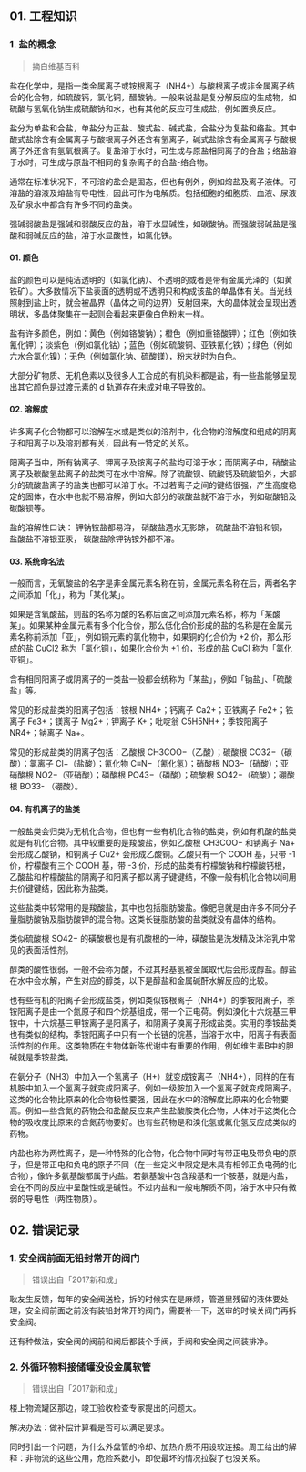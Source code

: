 ## 01. 工程知识

### 1. 盐的概念
> 摘自维基百科

盐在化学中，是指一类金属离子或铵根离子（NH4+）与酸根离子或非金属离子结合的化合物，如硫酸钙，氯化铜，醋酸钠。一般来说盐是复分解反应的生成物，如硫酸与氢氧化钠生成硫酸钠和水，也有其他的反应可生成盐，例如置换反应。

盐分为单盐和合盐，单盐分为正盐、酸式盐、碱式盐，合盐分为复盐和络盐。其中酸式盐除含有金属离子与酸根离子外还含有氢离子，碱式盐除含有金属离子与酸根离子外还含有氢氧根离子。复盐溶于水时，可生成与原盐相同离子的合盐；络盐溶于水时，可生成与原盐不相同的复杂离子的合盐-络合物。

通常在标准状况下，不可溶的盐会是固态，但也有例外，例如熔盐及离子液体。可溶盐的溶液及熔盐有导电性，因此可作为电解质。包括细胞的细胞质、血液、尿液及矿泉水中都含有许多不同的盐类。

强碱弱酸盐是强碱和弱酸反应的盐，溶于水显碱性，如碳酸钠。而强酸弱碱盐是强酸和弱碱反应的盐，溶于水显酸性，如氯化铁。

#### 01. 颜色

盐的颜色可以是纯洁透明的（如氯化钠）、不透明的或者是带有金属光泽的（如黄铁矿）。大多数情况下盐表面的透明或不透明只和构成该盐的单晶体有关。当光线照射到盐上时，就会被晶界（晶体之间的边界）反射回来，大的晶体就会呈现出透明状，多晶体聚集在一起则会看起来更像白色粉末一样。

盐有许多颜色，例如：黄色（例如铬酸钠）；橙色（例如重铬酸钾）；红色（例如铁氰化钾）；淡紫色（例如氯化钴）；蓝色（例如硫酸铜、亚铁氰化铁）；绿色（例如六水合氯化镍）；无色（例如氯化钠、硫酸镁），粉末状时为白色。

大部分矿物质、无机色素以及很多人工合成的有机染料都是盐，有一些盐能够呈现出其它颜色是过渡元素的 d 轨道存在未成对电子导致的。

#### 02. 溶解度

许多离子化合物都可以溶解在水或是类似的溶剂中，化合物的溶解度和组成的阴离子和阳离子以及溶剂都有关，因此有一特定的关系。

阳离子当中，所有钠离子、钾离子及铵离子的盐均可溶于水；而阴离子中，硝酸盐离子及碳酸氢盐离子的盐类可在水中溶解。除了硫酸钡、硫酸钙及硫酸铅外，大部分的硫酸盐离子的盐类也都可以溶于水。不过若离子之间的键结很强，产生高度稳定的固体，在水中也就不易溶解，例如大部分的碳酸盐就不溶于水，例如碳酸铅及碳酸钡等。 

盐的溶解性口诀： 钾钠铵盐都易溶， 硝酸盐遇水无影踪， 硫酸盐不溶铅和钡， 盐酸盐不溶银亚汞， 碳酸盐除钾钠铵外都不溶。

#### 03. 系统命名法

一般而言，无氧酸盐的名字是非金属元素名称在前，金属元素名称在后，两者名字之间添加「化」，称为「某化某」。

如果是含氧酸盐，则盐的名称为酸的名称后面之间添加元素名称，称为「某酸某」。如果某种金属元素有多个化合价，那么低化合价形成的盐的名称是在金属元素名称前添加「亚」，例如铜元素的氯化物中，如果铜的化合价为 +2 价，那么形成的盐 CuCl2 称为「氯化铜」，如果化合价为 +1 价，形成的盐 CuCl 称为「氯化亚铜」。

含有相同阳离子或阴离子的一类盐一般都会统称为「某盐」，例如「钠盐」、「硫酸盐」等。

常见的形成盐类的阳离子包括：铵根 NH4+；钙离子 Ca2+；亚铁离子 Fe2+；铁离子 Fe3+；镁离子 Mg2+；钾离子 K+；吡啶翁 C5H5NH+；季铵阳离子 NR4+；钠离子 Na+。

常见的形成盐类的阴离子包括：乙酸根 CH3COO−（乙酸）；碳酸根 CO32−（碳酸）；氯离子 Cl−（盐酸）；氰化物 C≡N−（氰化氢）；硝酸根 NO3−（硝酸）；亚硝酸根 NO2−（亚硝酸）；磷酸根 PO43−（磷酸）；硫酸根 SO42−（硫酸）；硼酸根 BO33- （硼酸）。

#### 04. 有机离子的盐类

一般盐类会归类为无机化合物，但也有一些有机化合物的盐类，例如有机酸的盐类就是有机化合物。其中较重要的是羧酸盐，例如乙酸根 CH3COO− 和钠离子 Na+ 会形成乙酸钠，和铜离子 Cu2+ 会形成乙酸铜。乙酸只有一个 COOH 基，只带 -1 价，柠檬酸有三个 COOH 基，带 -3 价，形成的盐类有柠檬酸钠和柠檬酸钙根，乙酸盐和柠檬酸盐的阴离子和阳离子都以离子键键结，不像一般有机化合物以间用共价键键结，因此称为盐类。

这些盐类中较常用的是羧酸盐，其中也包括脂肪酸盐。像肥皂就是由许多不同分子量脂肪酸钠及脂肪酸钾的混合物。这类长链脂肪酸的盐类就没有晶体的结构。

类似硫酸根 SO42− 的磺酸根也是有机酸根的一种，磺酸盐是洗发精及沐浴乳中常见的表面活性剂。

醇类的酸性很弱，一般不会称为酸，不过其羟基氢被金属取代后会形成醇盐。醇盐在水中会水解，产生对应的醇类，以下是醇盐和金属碱酐水解反应的比较。

也有些有机的阳离子会形成盐类，例如类似铵根离子（NH4+）的季铵阳离子，季铵阳离子是由一个氮原子和四个烷基组成，带一个正电荷。例如溴化十六烷基三甲铵中，十六烷基三甲铵离子是阳离子，和阴离子溴离子形成盐类。实用的季铵盐类也有类似的结构，季铵阳离子中只有一个长链的烷基，当溶于水中，阳离子有表面活性剂的作用。这类物质在生物体新陈代谢中有重要的作用，例如维生素B中的胆碱就是季铵盐类。

在氨分子（NH3）中加入一个氢离子（H+）就变成铵离子（NH4+），同样的在有机胺中加入一个氢离子就变成阳离子。例如一级胺加入一个氢离子就变成阳离子。这类的化合物比原来的化合物极性要强，因此在水中的溶解度比原来的化合物要高。例如一些含氮的药物会和盐酸反应来产生盐酸胺类化合物，人体对于这类化合物的吸收度比原来的含氮药物要好。也有些药物是和溴化氢或氟化氢反应成类似的药物。

内盐也称为两性离子，是一种特殊的化合物，化合物中同时有带正电及带负电的原子，但是带正电和负电的原子不同（在一些定义中限定是未具有相邻正负电荷的化合物），像许多氨基酸都属于内盐。若氨基酸中包含羧基和一个胺基，就是内盐，会在不同的反应中呈酸性或是碱性。不过内盐和一般电解质不同，溶于水中只有微弱的导电性（两性物质）。

## 02. 错误记录

### 1. 安全阀前面无铅封常开的阀门
> 错误出自「2017新和成」

耿友生反馈，每年的安全阀送检，拆的时候实在是麻烦，管道里残留的液体要处理，安全阀前面之前没有装铅封常开的阀门，需要补一下，送审的时候关阀门再拆安全阀。

还有种做法，安全阀的阀前和阀后都装个手阀，手阀和安全阀之间装排净。

### 2. 外循环物料接储罐没设金属软管
> 错误出自「2017新和成」

楼上物流罐区那边，竣工验收检查专家提出的问题太。

解决办法：做补偿计算看是否可以满足要求。

同时引出一个问题，为什么外盘管的冷却、加热介质不用设软连接。周工给出的解释：非物流的这些公用，危险系数小，即使最坏的情况拉裂了也没关系。


